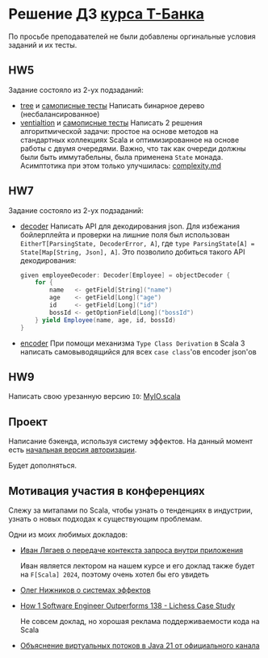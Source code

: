 # Решение ДЗ [курса Т-Банка](https://education.tbank.ru/study/fintech_middle/all_to_scala/)

По просьбе преподавателей не были добавлены оргинальные условия заданий и их тесты.

## HW5

Задание состояло из 2-ух подзаданий:

- [tree](HW5/src/main/scala/tree/NullableTree.scala) и [самописные тесты](HW5/src/test/scala/tree/NullableTreeSpec.scala)
    Написать бинарное дерево (несбалансированное)
- [ventialtion](HW5/src/main/scala/ventilation/Ventilation.scala) и [самописные тесты](HW5/src/test/scala/ventilation/VentilationSpec.scala)
    Написать 2 решения алгоритмической задачи: простое на основе методов на
    стандартных коллекциях Scala и оптимизированное на основе работы с двумя
    очередями. Важно, что так как очереди должны были быть иммутабельны,
    была применена `State` монада. Асимптотика при этом только улучшилась:
    [complexity.md](HW5/complexity.md)

## HW7

Задание состояло из 2-ух подзаданий:

- [decoder](HW7/src/main/scala/unmarshal/decoder/Decoder.scala) 
    Написать API для декодирования json. Для избежания бойлерплейта и
    проверки на лишние поля был использован `EitherT[ParsingState, DecoderError, A]`,
    где `type ParsingState[A] = State[Map[String, Json], A]`.
    Это позволило добиться такого API декодирования:
    ```scala
    given employeeDecoder: Decoder[Employee] = objectDecoder {
        for {
            name   <- getField[String]("name")
            age    <- getField[Long]("age")
            id     <- getField[Long]("id")
            bossId <- getOptionField[Long]("bossId")
        } yield Employee(name, age, id, bossId)
    }
    ```
- [encoder](HW7/src/main/scala/unmarshal/encoder/Encoder.scala) 
    При помощи механизма `Type Class Derivation` в Scala 3 написать
    самовыводящийся для всех `case class`'ов encoder json'ов

## HW9

Написать свою урезанную версию `IO`: [MyIO.scala](HW9/src/main/scala/io/MyIO.scala)

## Проект

Написание бэкенда, используя систему эффектов. На данный момент есть
[начальная версия авторизации](Project/gateway/src/main/scala/Main.scala).

Будет дополняться.

## Мотивация участия в конференциях

Слежу за митапами по Scala, чтобы узнать о тенденциях в индустрии, узнать
о новых подходах к существующим проблемам.

Одни из моих любимых докладов:

- [Иван Лягаев о передаче контекста запроса внутри приложения](https://youtu.be/fR0hj-Lz1Vc?si=7lAxe62oPfGjBaN_)

    Иван является лектором на нашем курсе и его доклад также будет на `F[Scala] 2024`,
    поэтому очень хотел бы его увидеть
- [Олег Нижников о системах эффектов](https://youtu.be/jRVvj_2yWkE?si=sZSopD5q6bZ_l73o)
- [How 1 Software Engineer Outperforms 138 - Lichess Case Study](https://youtu.be/7VSVfQcaxFY?si=vXhtOUUblKodn1pE)

    Не совсем доклад, но хорошая реклама поддерживаемости кода на Scala
- [Объяснение виртуальных потоков в Java 21 от официального канала](https://youtu.be/5E0LU85EnTI?si=UYwYa1YsG7Ph7k_Y)
